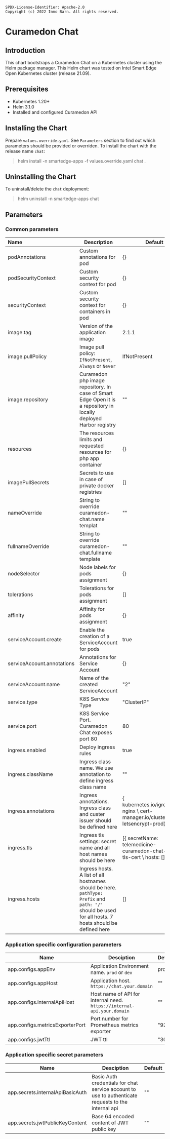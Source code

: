 ```text
SPDX-License-Identifier: Apache-2.0
Copyright (c) 2022 Inno Barn. All rights reserved.
```
# Curamedon Chat
## Introduction
This chart bootstraps a Curamedon Chat on a Kubernetes cluster using the Helm package manager.
This Helm chart was tested on Intel Smart Edge Open Kubernetes cluster (release 21.09).
## Prerequisites
- Kubernetes 1.20+
- Helm 3.1.0
- Installed and configured Curamedon API

## Installing the Chart
Prepare `values.override.yaml`. See `Parameters` section to find out which parameters
should be provided or overriden. To install the chart with the release name `chat`:

> helm install -n smartedge-apps -f values.override.yaml chat .

## Uninstalling the Chart
To uninstall/delete the `chat` deployment:

> helm uninstall -n smartedge-apps chat

## Parameters

### Common parameters
| Name                       | Description                                                                                                                                            | Default                                                                                 |
|:---------------------------|--------------------------------------------------------------------------------------------------------------------------------------------------------|-----------------------------------------------------------------------------------------|
| podAnnotations             | Custom annotations for pod                                                                                                                             | {}                                                                                      |
| podSecurityContext         | Custom security context for pod                                                                                                                        | {}                                                                                      |
| securityContext            | Custom security context for containers in pod                                                                                                          | {}                                                                                      |
| image.tag                  | Version of the application image                                                                                                                       | 2.1.1                                                                                   |
| image.pullPolicy           | Image pull policy: `IfNotPresent`, `Always` or `Never`                                                                                                 | IfNotPresent                                                                            |
| image.repository           | Curamedon php image repository. In case of Smart Edge Open it is a repository in locally deployed Harbor registry                                      | ""                                                                                      |
| resources                  | The resources limits and requested resources for php app container                                                                                     | {}                                                                                      |
| imagePullSecrets           | Secrets to use in case of private docker registries                                                                                                    | []                                                                                      |
| nameOverride               | String to override curamedon-chat.name templat                                                                                                         | ""                                                                                      |
| fullnameOverride           | String to override curamedon-chat.fullname template                                                                                                    | ""                                                                                      |
| nodeSelector               | Node labels for pods assignment                                                                                                                        | {}                                                                                      |
| tolerations                | Tolerations for pods assignment                                                                                                                        | []                                                                                      |
| affinity                   | Affinity for pods assignment                                                                                                                           | {}                                                                                      |
| serviceAccount.create      | Enable the creation of a ServiceAccount for pods                                                                                                       | true                                                                                    |
| serviceAccount.annotations | Annotations for Service Account                                                                                                                        | {}                                                                                      |
| serviceAccount.name        | Name of the created ServiceAccount                                                                                                                     | "2"                                                                                     |
| service.type               | K8S Service Type                                                                                                                                       | "ClusterIP"                                                                             |
| service.port               | K8S Service Port. Curamedon Chat exposes port 80                                                                                                       | 80                                                                                      |
| ingress.enabled            | Deploy ingress rules                                                                                                                                   | true                                                                                    |
| ingress.className          | Ingress class name. We use annotation to define ingress class name                                                                                     | ""                                                                                      |
| ingress.annotations        | Ingress annotations. Ingress class and custer issuer should be defined here                                                                            | { kubernetes.io/igress.class: nginx \ cert-manager.io/cluster-issuer: letsencrypt-prod} |
| ingress.tls                | Ingress tls settings: secret name and all host names should be here                                                                                    | [{ secretName: telemedicine-curamedon-chat-prod-tls-cert \ hosts: []}]                  |
| ingress.hosts              | Ingress hosts. A list of all hostnames should be here. `pathType: Prefix` and `path: "/"` should be used for all hosts. 7 hosts should be defined here | []                                                                                      |

### Application specific configuration parameters
| Name                            | Desciption                                                             | Default |
|---------------------------------|------------------------------------------------------------------------|---------|
| app.configs.appEnv              | Application Environment name. `prod` or `dev`                          | prod    |
| app.configs.appHost             | Application host. `https://chat.your.domain`                           | ""      |
| app.configs.internalApiHost     | Host name of API for internal need. `https://internal-api.your.domain` | ""      |
| app.configs.metricsExporterPort | Port number for Prometheus metrics exporter                            | "9253"  |
| app.configs.jwtTtl              | JWT ttl                                                                | "300"   |

### Application specific secret parameters
| Name                             | Desciption                                                                                          | Default     |
|----------------------------------|-----------------------------------------------------------------------------------------------------|-------------|
| app.secrets.internalApiBasicAuth | Basic Auth credentials for chat service account to use to authenticate requests to the internal api | ""          |
| app.secrets.jwtPublicKeyContent  | Base 64 encoded content of JWT public key                                                           | ""          |
